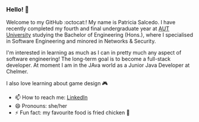 ### Hello! 👋
Welcome to my GitHub :octocat:! My name is Patricia Salcedo. I have recently completed my fourth and final undergraduate year at [AUT University](https://www.aut.ac.nz/) studying the Bachelor of Engineering (Hons.), where I specialised in Software Engineering and minored in Networks & Security.

I'm interested in learning as much as I can in pretty much any aspect of software engineering! The long-term goal is to become a full-stack developer. At moment I am in the JAva world as a Junior Java Developer at Chelmer. 

I also love learning about game design 🎮

- 📫 How to reach me: [LinkedIn](https://www.linkedin.com/in/patriciasalcedo/)
- 😄 Pronouns: she/her
- ⚡ Fun fact: my favourite food is fried chicken 🍗


<!--
**patsalcedo/patsalcedo** is a ✨ _special_ ✨ repository because its `README.md` (this file) appears on your GitHub profile.
-->
